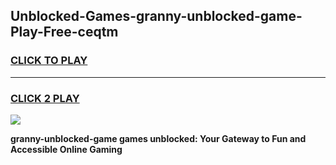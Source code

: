 
## Unblocked-Games-granny-unblocked-game-Play-Free-ceqtm
<h3>
<a href="https://premium76.site?title=granny-unblocked-game&ref=17A">CLICK TO PLAY</a></h3>
<hr>

<h3>
<a href="https://premium76.site?title=granny-unblocked-game&ref=17A">CLICK 2 PLAY</a>
  
</h3>

<a href="https://premium76.site?title=granny-unblocked-game&ref=17A"><img src="https://clearcache.store/games.png"></a>


**granny-unblocked-game games unblocked: Your Gateway to Fun and Accessible Online Gaming**
